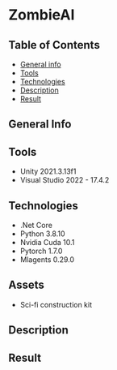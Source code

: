 # ZombieAI


## Table of Contents
* [General info](#general-info)
* [Tools](#tools)
* [Technologies](#technologies)
* [Description](#description)
* [Result](#description)


## General Info
 
## Tools
* Unity 2021.3.13f1
* Visual Studio 2022 - 17.4.2



## Technologies
* .Net Core
* Python 3.8.10
* Nvidia Cuda 10.1
* Pytorch 1.7.0
* Mlagents 0.29.0

## Assets
* Sci-fi construction kit

## Description



## Result

